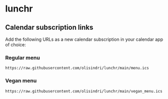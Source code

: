 # lunchr

## Calendar subscription links

Add the following URLs as a new calendar subscription in your calendar app of choice:


### Regular menu

```
https://raw.githubusercontent.com/olisindri/lunchr/main/menu.ics
```


### Vegan menu

```
https://raw.githubusercontent.com/olisindri/lunchr/main/vegan_menu.ics
```